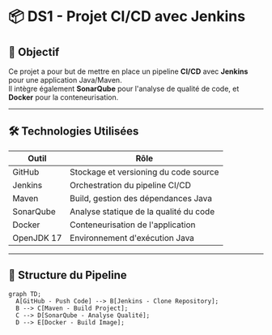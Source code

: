 # 📦 DS1 - Projet CI/CD avec Jenkins

## 🎯 Objectif

Ce projet a pour but de mettre en place un pipeline **CI/CD** avec **Jenkins** pour une application Java/Maven.  
Il intègre également **SonarQube** pour l'analyse de qualité de code, et **Docker** pour la conteneurisation.

---

## 🛠️ Technologies Utilisées

| Outil       | Rôle                                      |
|-------------|-------------------------------------------|
| GitHub      | Stockage et versioning du code source     |
| Jenkins     | Orchestration du pipeline CI/CD           |
| Maven       | Build, gestion des dépendances Java       |
| SonarQube   | Analyse statique de la qualité du code    |
| Docker      | Conteneurisation de l'application         |
| OpenJDK 17  | Environnement d'exécution Java            |

---

## 📂 Structure du Pipeline

```mermaid
graph TD;
  A[GitHub - Push Code] --> B[Jenkins - Clone Repository];
  B --> C[Maven - Build Project];
  C --> D[SonarQube - Analyse Qualité];
  D --> E[Docker - Build Image];
